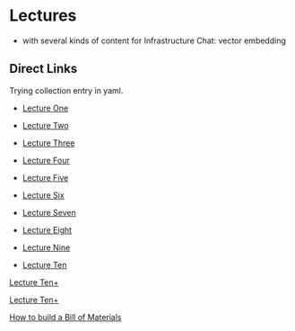 # Lectures
- with several kinds of content for Infrastructure Chat: vector embedding

## Direct Links
Trying collection entry in yaml.

- [Lecture One](_lecture/ses10ju29thpm.md)

- [Lecture Two](_lecture/ses10ju29thpm)

- [Lecture Three](lecture/ses10ju29thpm.md)

- [Lecture Four](_lecture/ses10ju29thpm)

- [Lecture Five](./lecture/lec05.md)

- [Lecture Six](_lecture/ses10ju29thpm.md)
- [Lecture Seven](./lecture/lec07.md)
- [Lecture Eight](./lecture/lec08.md)
- [Lecture Nine](./lecture/lec09.md)
- [Lecture Ten](lecture/lec10.md)





[Lecture Ten+](lecture/SRG-Session.10.5-June30-Fri.md)

[Lecture Ten+](lecture/SRG-Session.10.5-June30-Fri.md)


[How to build a Bill of Materials](../lecture/lec1)

